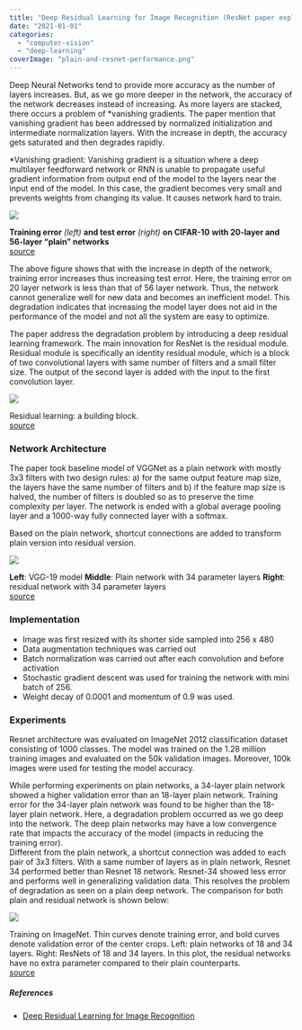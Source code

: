 ```yaml
---
title: "Deep Residual Learning for Image Recognition (ResNet paper explained)"
date: "2021-01-01"
categories: 
  - "computer-vision"
  - "deep-learning"
coverImage: "plain-and-resnet-performance.png"
---
```


Deep Neural Networks tend to provide more accuracy as the number of layers increases. But, as we go more deeper in the network, the accuracy of the network decreases instead of increasing. As more layers are stacked, there occurs a problem of \*vanishing gradients. The paper mention that vanishing gradient has been addressed by normalized initialization and intermediate normalization layers. With the increase in depth, the accuracy gets saturated and then degrades rapidly.

\*Vanishing gradient: Vanishing gradient is a situation where a deep multilayer feedforward network or RNN is unable to propagate useful gradient information from output end of the model to the layers near the input end of the model. In this case, the gradient becomes very small and prevents weights from changing its value. It causes network hard to train.

![](https://prabinnepal.com/wp-content/uploads/2020/11/resnet-train_test-error.png)

**Training error** _(left)_ **and test error** _(right)_ **on CIFAR-10** **with 20-layer and 56-layer “plain” networks**  
[source](https://arxiv.org/pdf/1512.03385)

The above figure shows that with the increase in depth of the network, training error increases thus increasing test error. Here, the training error on 20 layer network is less than that of 56 layer network. Thus, the network cannot generalize well for new data and becomes an inefficient model. This degradation indicates that increasing the model layer does not aid in the performance of the model and not all the system are easy to optimize.

The paper address the degradation problem by introducing a deep residual learning framework. The main innovation for ResNet is the residual module. Residual module is specifically an identity residual module, which is a block of two convolutional layers with same number of filters and a small filter size. The output of the second layer is added with the input to the first convolution layer.

![](https://prabinnepal.com/wp-content/uploads/2020/11/residual_block.png)

Residual learning: a building block.  
[source](https://arxiv.org/pdf/1512.03385)

### Network Architecture

The paper took baseline model of VGGNet as a plain network with mostly 3x3 filters with two design rules: a) for the same output feature map size, the layers have the same number of filters and b) if the feature map size is halved, the number of filters is doubled so as to preserve the time complexity per layer. The network is ended with a global average pooling layer and a 1000-way fully connected layer with a softmax.

Based on the plain network, shortcut connections are added to transform plain version into residual version.

![](https://prabinnepal.com/wp-content/uploads/2020/11/resnet_architecture-e1605284389842.png)

**Left**: VGG-19 model **Middle**: Plain network with 34 parameter layers **Right**: residual network with 34 parameter layers  
[source](https://arxiv.org/pdf/1512.03385)

### Implementation

- Image was first resized with its shorter side sampled into 256 x 480
- Data augmentation techniques was carried out
- Batch normalization was carried out after each convolution and before activation
- Stochastic gradient descent was used for training the network with mini batch of 256.
- Weight decay of 0.0001 and momentum of 0.9 was used.

### Experiments

Resnet architecture was evaluated on ImageNet 2012 classification dataset consisting of 1000 classes. The model was trained on the 1.28 million training images and evaluated on the 50k validation images. Moreover, 100k images were used for testing the model accuracy.

While performing experiments on plain networks, a 34-layer plain network showed a higher validation error than an 18-layer plain network. Training error for the 34-layer plain network was found to be higher than the 18-layer plain network. Here, a degradation problem occurred as we go deep into the network. The deep plain networks may have a low convergence rate that impacts the accuracy of the model (impacts in reducing the training error).  
Different from the plain network, a shortcut connection was added to each pair of 3x3 filters. With a same number of layers as in plain network, Resnet 34 performed better than Resnet 18 network. Resnet-34 showed less error and performs well in generalizing validation data. This resolves the problem of degradation as seen on a plain deep network. The comparison for both plain and residual network is shown below:

![](https://prabinnepal.com/wp-content/uploads/2021/01/plain-and-resnet-performance.png)

Training on ImageNet. Thin curves denote training error, and bold curves denote validation error of the center crops. Left: plain networks of 18 and 34 layers. Right: ResNets of 18 and 34 layers. In this plot, the residual networks have no extra parameter compared to their plain counterparts.  
[source](https://arxiv.org/pdf/1512.03385)

##### References

- [Deep Residual Learning for Image Recognition](https://arxiv.org/pdf/1512.03385)
